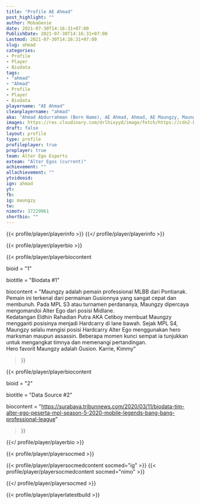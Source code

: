 ```yaml
---
title: "Profile AE Ahmad"
post_highlight: ""
author: MobaGenie
date: 2021-07-30T14:16:31+07:00
PublishDate: 2021-07-30T14:16:31+07:00
Lastmod: 2021-07-30T14:16:31+07:00
slug: ahmad
categories: 
- Profile 
- Player
- Biodata
tags: 
- "ahmad"
- "Ahmad"
- Profile 
- Player
- Biodata
playername: "AE Ahmad"
cleanplayername: "ahmad"
aka: "Ahmad Abdurrahman (Born Name), AE Ahmad, Ahmad, AE Maungzy, Maungzy"
images: https://res.cloudinary.com/drlhixyyd/image/fetch/https://cdn2-build.mobagenie.my.id/p/images/banner/player/full/ahmad.jpg
draft: false
layout: profile
type: profile
profileplayer: true
proplayer: true
team: Alter Ego Esports
exteam: "Alter Egos (current)" 
achievement: ""
allachievement: ""
ytvideoid: 
ign: ahmad
yt: 
fb: 
ig: maungzy
tw: 
nimotv: 37229961
shortbio: ""
---
```


{{< profile/player/playerinfo >}} {{</ profile/player/playerinfo >}}

{{< profile/player/playerbio >}}

{{< profile/player/playerbiocontent 

bioid = "1" 

biotitle = "Biodata #1" 

biocontent = "Maungzy adalah pemain professional MLBB dari Pontianak. Pemain ini terkenal dari permainan Gusionnya yang sangat cepat dan membunuh. Pada MPL S3 atau turnamen perdananya, Maungzy dipercaya mengomandoi Alter Ego dari posisi Midlane.<br/>Kedatangan Eldhin Rahadian Putra AKA Celiboy membuat Maungzy mengganti posisinya menjadi Hardcarry di lane bawah. Sejak MPL S4, Maungzy selalu mengisi posisi Hardcarry Alter Ego menggunakan hero marksman maupun assassin. Beberapa momen kunci sempat ia tunjukkan untuk mengangkat timnya dan memenangi pertandingan.<br/>Hero favorit Maungzy adalah Gusion. Karrie, Kimmy"

>}}

{{< profile/player/playerbiocontent 

bioid = "2" 

biotitle = "Data Source #2" 

biocontent = "https://surabaya.tribunnews.com/2020/03/11/biodata-tim-alter-ego-peserta-mpl-season-5-2020-mobile-legends-bang-bang-professional-league"

>}}

{{</ profile/player/playerbio >}}
 
{{< profile/player/playersocmed >}}

{{< profile/player/playersocmedcontent socmed="ig" >}} 
{{< profile/player/playersocmedcontent socmed="nimo" >}} 

{{</ profile/player/playersocmed >}}


{{< profile/player/playerlatestbuild >}}